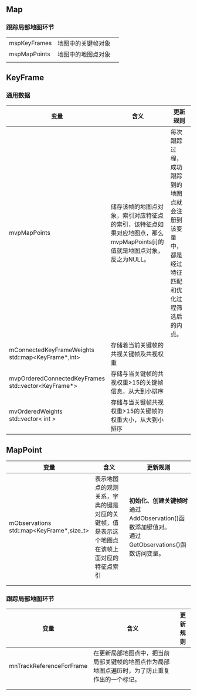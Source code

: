 ## Map

### 跟踪局部地图环节

|              |                    |      |
| ------------ | ------------------ | ---- |
| mspKeyFrames | 地图中的关键帧对象 |      |
| mspMapPoints | 地图中的地图点对象 |      |
|              |                    |      |



## KeyFrame

### 通用数据

| 变量                                                     | 含义                                                         | 更新规则                                                     |
| -------------------------------------------------------- | ------------------------------------------------------------ | ------------------------------------------------------------ |
| mvpMapPoints                                             | 储存该帧的地图点对象，索引对应特征点的索引，该特征点如果对应地图点，那么mvpMapPoints[i]的值就是地图点对象，反之为NULL。 | 每次跟踪过程，成功跟踪到的地图点就会注册到该变量中，都是经过特征匹配和优化过程筛选后的内点。 |
| mConnectedKeyFrameWeights<br />std::map<KeyFrame*,int>   | 存储着当前关键帧的共视关键帧及共视权重                       |                                                              |
| mvpOrderedConnectedKeyFrames<br />std::vector<KeyFrame*> | 存储与当关键帧的共视权重>15的关键帧信息，从大到小排序        |                                                              |
| mvOrderedWeights<br />std::vector< int >                 | 存储与当关键帧共视权重>15的关键帧的权重大小，从大到小排序    |                                                              |





## MapPoint



| 变量                                          | 含义                                                         | 更新规则                                                     |
| --------------------------------------------- | ------------------------------------------------------------ | ------------------------------------------------------------ |
| mObservations<br />std::map<KeyFrame*,size_t> | 表示地图点的观测关系，字典的键是对应的关键帧，值是表示这个地图点在该帧上面对应的特征点索引 | **初始化、创建关键帧时**通过AddObservation()函数添加键值对。<br />通过GetObservations()函数访问变量。 |
|                                               |                                                              |                                                              |
|                                               |                                                              |                                                              |



### 跟踪局部地图环节

| 变量                     | 含义                                                         | 更新规则 |
| ------------------------ | ------------------------------------------------------------ | -------- |
| mnTrackReferenceForFrame | 在更新局部地图点中，把当前局部关键帧的地图点作为局部地图点遍历时，为了防止重复作出的一个标记。 |          |
|                          |                                                              |          |
|                          |                                                              |          |

